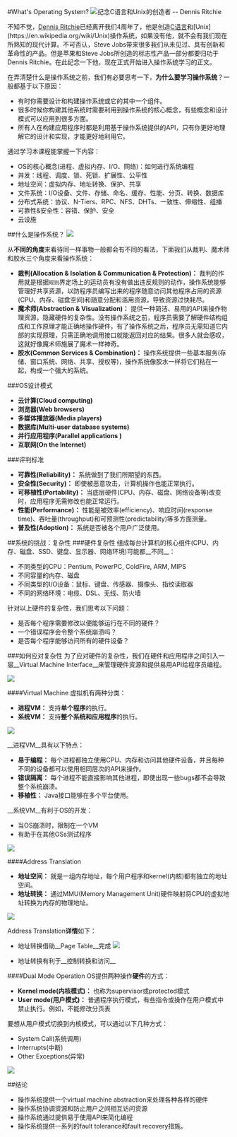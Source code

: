 #What's Operating System?
![纪念C语言和Unix的创造者 -- Dennis Ritchie](https://raw.githubusercontent.com/samlaudev/Learning-Operating-Systems/master/Blogs/2015-10-12/Dennis-Ritchie.jpg)

不知不觉，[Dennis Ritchie](https://en.wikipedia.org/wiki/Dennis_Ritchie)已经离开我们4周年了，他是创造[C语言](https://en.wikipedia.org/wiki/C_(programming_language))和[Unix](https://en.wikipedia.org/wiki/Unix)操作系统，如果没有他，就不会有我们现在所熟知的现代计算。不可否认，Steve Jobs带来很多我们从未见过、具有创新和革命性的产品。但是苹果和Steve Jobs所创造的标志性产品一部分都要归功于Dennis Ritchie。在此纪念一下他，现在正式开始进入操作系统学习的正文。


在弄清楚什么是操作系统之前，我们有必要思考一下，**为什么要学习操作系统**？一般都基于以下原因：

* 有时你需要设计和构建操作系统或它的其中一个组件。
* 很多时候你构建其他系统时需要利用到操作系统的核心概念，有些概念和设计模式可以应用到很多方面。
* 所有人在构建应用程序时都是利用基于操作系统提供的API，只有你更好地理解它的设计和实现，才能更好地利用它。

通过学习本课程能掌握一下内容：

* OS的核心概念(进程、虚拟内存、I/O、网络)：如何进行系统编程
* 并发：线程、调度、锁、死锁、扩展性、公平性
* 地址空间：虚拟内存、地址转换、保护、共享
* 文件系统：I/O设备、文件、存储、命名、缓存、性能、分页、转换、数据库
* 分布式系统：协议、N-Tiers、RPC、NFS、DHTs、一致性、伸缩性、组播
* 可靠性&安全性：容错、保护、安全
* 云设施

##什么是操作系统？
![](https://raw.githubusercontent.com/samlaudev/Learning-Operating-Systems/master/Blogs/2015-10-12/OS-Role.png)

从**不同的角度**来看待同一样事物一般都会有不同的看法，下面我们从裁判、魔术师和胶水三个角度来看操作系统：

* __裁判(Allocation & Isolation & Communication & Protection)：__ 裁判的作用就是根据`规则`界定场上的运动员有没有做出违反规则的动作，操作系统能够管理好共享资源，以防程序员编写出来的程序随意访问其他程序占用的资源(CPU、内存、磁盘空间)和随意分配和滥用资源，导致资源过快耗尽。
* __魔术师(Abstraction & Visualization)：__ 提供一种简洁、易用的API来操作物理资源，隐藏硬件的复杂性。没有操作系统之前，程序员需要了解硬件结构组成和工作原理才能正确地操作硬件，有了操作系统之后，程序员无需知道它内部的实现原理，只需正确地调用接口就能返回对应的结果。很多人就会感叹，这就好像魔术师施展了魔术一样神奇。
* __胶水(Common Services & Combination)：__ 操作系统提供一些基本服务(存储、窗口系统、网络、共享、授权等)，操作系统像胶水一样将它们粘在一起，构成一个强大的系统。

###OS设计模式
* __云计算(Cloud computing)__
* __浏览器(Web browsers)__
* __多媒体播放器(Media players)__
* __数据库(Multi-user database systems)__
* __并行应用程序(Parallel applications	)__
* __互联网(On the Internet)__

###评判标准
* __可靠性(Reliability)：__ 系统做到了我们所期望的东西。
* __安全性(Security)：__ 即使被恶意攻击，计算机操作也能正常执行。
* __可移植性(Portability)：__ 当底层硬件(CPU、内存、磁盘、网络设备等)改变时，应用程序无需修改也能正常运行。
* __性能(Performance)：__ 性能是被效率(efficiency)、响应时间(response time)、吞吐量(throughput)和可预测性(predictability)等多方面测量。
* __普及性(Adoption)：__ 系统是否被各个用户广泛使用。

##系统的挑战：复杂性
###硬件复杂性
组成每台计算机的核心组件(CPU、内存、磁盘、SSD、键盘、显示器、网络环境)可能都__不同__：

* 不同类型的CPU：Pentium, PowerPC, ColdFire, ARM, MIPS
* 不同容量的内存、磁盘
* 不同类型的I/O设备：鼠标、键盘、传感器、摄像头、指纹读取器
* 不同的网络环境：电缆、DSL、无线、防火墙

针对以上硬件的复杂性，我们思考以下问题：

* 是否每个程序需要修改以便能够运行在不同的硬件？
* 一个错误程序会令整个系统崩溃吗？
* 是否每个程序能够访问所有的硬件设备？

###如何应对复杂性
为了应对硬件的复杂性，我们在硬件和应用程序之间引入一层__Virtual Machine Interface__来管理硬件资源和提供易用API给程序员编程。

![](https://raw.githubusercontent.com/samlaudev/Learning-Operating-Systems/master/Blogs/2015-10-12/Virtual-Machine-Abstraction.png)

####Virtual Machine
虚拟机有两种分类：

* __进程VM：__ 支持**单个程序**的执行。
* __系统VM：__ 支持**整个系统和应用程序**的执行。

![](https://raw.githubusercontent.com/samlaudev/Learning-Operating-Systems/master/Blogs/2015-10-12/Virtual-Machine.png)

__进程VM__具有以下特点：

* __易于编程：__ 每个进程都独立使用CPU、内存和访问其他硬件设备，并且每种不同的设备都可以使用相同层次的API来操作。
* __错误隔离：__ 每个进程不能直接影响其他进程，即使出现一些bugs都不会导致整个系统崩溃。
* __移植性：__ Java接口能够在多个平台使用。

__系统VM__有利于OS的开发：

* 当OS崩溃时，限制在一个VM
* 有助于在其他OSs测试程序

![](https://raw.githubusercontent.com/samlaudev/Learning-Operating-Systems/master/Blogs/2015-10-12/System-Virtual-Machine.png)


####Address Translation
* __地址空间：__ 就是一组内存地址，每个用户程序和kernel(内核)都有独立的地址空间。
* __地址转换：__ 通过MMU(Memory Management Unit)硬件映射将CPU的虚拟地址转换为内存的物理地址。

![](https://raw.githubusercontent.com/samlaudev/Learning-Operating-Systems/master/Blogs/2015-10-12/Address-Translation.png)

Address Translation**详情**如下：

* 地址转换借助__Page Table__完成
![](https://raw.githubusercontent.com/samlaudev/Learning-Operating-Systems/master/Blogs/2015-10-12/Address-Translation-Details.png)

* 地址转换有利于__控制转换和访问__
	

####Dual Mode Operation
OS提供两种操作**硬件**的方式：

* __Kernel mode(内核模式)：__ 也称为supervisor或protected模式
* __User mode(用户模式)：__ 普通程序执行模式，有些指令或操作在用户模式中禁止执行。例如，不能修改分页表

要想从用户模式切换到内核模式，可以通过以下几种方式：

* System Call(系统调用)
* Interrupts(中断)
* Other Exceptions(异常)

![](https://raw.githubusercontent.com/samlaudev/Learning-Operating-Systems/master/Blogs/2015-10-12/Mode-Transition.png)

##结论
* 操作系统提供一个virtual machine abstraction来处理各种各样的硬件
* 操作系统协调资源和防止用户之间相互访问资源
* 操作系统通过提供易于使用API来简化编程
* 操作系统提供一系列的fault tolerance和fault recovery措施。